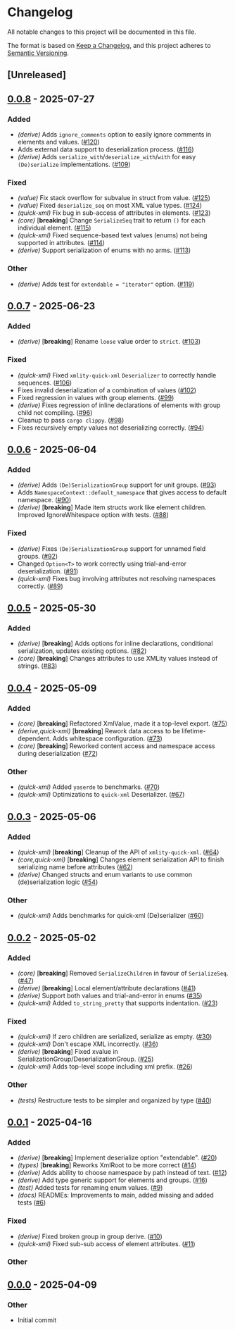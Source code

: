 # Changelog

All notable changes to this project will be documented in this file.

The format is based on [Keep a Changelog](https://keepachangelog.com/en/1.0.0/),
and this project adheres to [Semantic Versioning](https://semver.org/spec/v2.0.0.html).

## [Unreleased]

## [0.0.8](https://github.com/lukasfri/xmlity/compare/xmlity-quick-xml-v0.0.7...xmlity-quick-xml-v0.0.8) - 2025-07-27

### Added

- *(derive)* Adds `ignore_comments` option to easily ignore comments in elements and values. ([#120](https://github.com/lukasfri/xmlity/pull/120))
- Adds external data support to deserialization process. ([#116](https://github.com/lukasfri/xmlity/pull/116))
- *(derive)* Adds `serialize_with`/`deserialize_with`/`with` for easy `(De)serialize` implementations. ([#109](https://github.com/lukasfri/xmlity/pull/109))

### Fixed

- *(value)* Fix stack overflow for subvalue in struct from value. ([#125](https://github.com/lukasfri/xmlity/pull/125))
- *(value)* Fixed `deserialize_seq` on most XML value types. ([#124](https://github.com/lukasfri/xmlity/pull/124))
- *(quick-xml)* Fix bug in sub-access of attributes in elements. ([#123](https://github.com/lukasfri/xmlity/pull/123))
- *(core)* [**breaking**] Change `SerializeSeq` trait to return `()` for each individual element. ([#115](https://github.com/lukasfri/xmlity/pull/115))
- *(quick-xml)* Fixed sequence-based text values (enums) not being supported in attributes. ([#114](https://github.com/lukasfri/xmlity/pull/114))
- *(derive)* Support serialization of enums with no arms. ([#113](https://github.com/lukasfri/xmlity/pull/113))

### Other

- *(derive)* Adds test for `extendable = "iterator"`  option. ([#119](https://github.com/lukasfri/xmlity/pull/119))

## [0.0.7](https://github.com/lukasfri/xmlity/compare/xmlity-quick-xml-v0.0.6...xmlity-quick-xml-v0.0.7) - 2025-06-23

### Added

- *(derive)* [**breaking**] Rename `loose` value order to `strict`. ([#103](https://github.com/lukasfri/xmlity/pull/103))

### Fixed

- *(quick-xml)* Fixed `xmlity-quick-xml` `Deserializer` to correctly handle sequences. ([#106](https://github.com/lukasfri/xmlity/pull/106))
- Fixes invalid deserialization of a combination of values ([#102](https://github.com/lukasfri/xmlity/pull/102))
- Fixed regression in values with group elements. ([#99](https://github.com/lukasfri/xmlity/pull/99))
- *(derive)* Fixes regression of inline declarations of elements with group child not compiling. ([#96](https://github.com/lukasfri/xmlity/pull/96))
- Cleanup to pass `cargo clippy`. ([#98](https://github.com/lukasfri/xmlity/pull/98))
- Fixes recursively empty values not deserializing correctly. ([#94](https://github.com/lukasfri/xmlity/pull/94))

## [0.0.6](https://github.com/lukasfri/xmlity/compare/xmlity-quick-xml-v0.0.5...xmlity-quick-xml-v0.0.6) - 2025-06-04

### Added

- *(derive)* Adds `(De)SerializationGroup` support for unit groups. ([#93](https://github.com/lukasfri/xmlity/pull/93))
- Adds `NamespaceContext::default_namespace` that gives access to default namespace. ([#90](https://github.com/lukasfri/xmlity/pull/90))
- *(derive)* [**breaking**] Made item structs work like element children. Improved IgnoreWhitespace option with tests. ([#88](https://github.com/lukasfri/xmlity/pull/88))

### Fixed

- *(derive)* Fixes `(De)SerializationGroup` support for unnamed field groups. ([#92](https://github.com/lukasfri/xmlity/pull/92))
- Changed `Option<T>` to work correctly using trial-and-error deserialization. ([#91](https://github.com/lukasfri/xmlity/pull/91))
- *(quick-xml)* Fixes bug involving attributes not resolving namespaces correctly. ([#89](https://github.com/lukasfri/xmlity/pull/89))

## [0.0.5](https://github.com/lukasfri/xmlity/compare/xmlity-quick-xml-v0.0.4...xmlity-quick-xml-v0.0.5) - 2025-05-30

### Added

- *(derive)* [**breaking**] Adds options for inline declarations, conditional serialization, updates existing options. ([#82](https://github.com/lukasfri/xmlity/pull/82))
- *(core)* [**breaking**] Changes attributes to use XMLity values instead of strings. ([#83](https://github.com/lukasfri/xmlity/pull/83))

## [0.0.4](https://github.com/lukasfri/xmlity/compare/xmlity-quick-xml-v0.0.3...xmlity-quick-xml-v0.0.4) - 2025-05-09

### Added

- _(core)_ [**breaking**] Refactored XmlValue, made it a top-level export. ([#75](https://github.com/lukasfri/xmlity/pull/75))
- _(derive,quick-xml)_ [**breaking**] Rework data access to be lifetime-dependent. Adds whitespace configuration. ([#73](https://github.com/lukasfri/xmlity/pull/73))
- _(core)_ [**breaking**] Reworked content access and namespace access during deserialization ([#72](https://github.com/lukasfri/xmlity/pull/72))

### Other

- _(quick-xml)_ Added `yaserde` to benchmarks. ([#70](https://github.com/lukasfri/xmlity/pull/70))
- _(quick-xml)_ Optimizations to `quick-xml` Deserializer. ([#67](https://github.com/lukasfri/xmlity/pull/67))

## [0.0.3](https://github.com/lukasfri/xmlity/compare/xmlity-quick-xml-v0.0.2...xmlity-quick-xml-v0.0.3) - 2025-05-06

### Added

- _(quick-xml)_ [**breaking**] Cleanup of the API of `xmlity-quick-xml`. ([#64](https://github.com/lukasfri/xmlity/pull/64))
- _(core,quick-xml)_ [**breaking**] Changes element serialization API to finish serializing name before attributes ([#62](https://github.com/lukasfri/xmlity/pull/62))
- _(derive)_ Changed structs and enum variants to use common (de)serialization logic ([#54](https://github.com/lukasfri/xmlity/pull/54))

### Other

- _(quick-xml)_ Adds benchmarks for quick-xml (De)serializer ([#60](https://github.com/lukasfri/xmlity/pull/60))

## [0.0.2](https://github.com/lukasfri/xmlity/compare/xmlity-quick-xml-v0.0.1...xmlity-quick-xml-v0.0.2) - 2025-05-02

### Added

- _(core)_ [**breaking**] Removed `SerializeChildren` in favour of `SerializeSeq`. ([#47](https://github.com/lukasfri/xmlity/pull/47))
- _(derive)_ [**breaking**] Local element/attribute declarations ([#41](https://github.com/lukasfri/xmlity/pull/41))
- _(derive)_ Support both values and trial-and-error in enums ([#35](https://github.com/lukasfri/xmlity/pull/35))
- _(quick-xml)_ Added `to_string_pretty` that supports indentation. ([#23](https://github.com/lukasfri/xmlity/pull/23))

### Fixed

- _(quick-xml)_ If zero children are serialized, serialize as empty. ([#30](https://github.com/lukasfri/xmlity/pull/30))
- _(quick-xml)_ Don't escape XML incorrectly. ([#36](https://github.com/lukasfri/xmlity/pull/36))
- _(derive)_ [**breaking**] Fixed xvalue in SerializationGroup/DeserializationGroup. ([#25](https://github.com/lukasfri/xmlity/pull/25))
- _(quick-xml)_ Adds top-level scope including xml prefix. ([#26](https://github.com/lukasfri/xmlity/pull/26))

### Other

- _(tests)_ Restructure tests to be simpler and organized by type ([#40](https://github.com/lukasfri/xmlity/pull/40))

## [0.0.1](https://github.com/lukasfri/xmlity/compare/xmlity-quick-xml-v0.0.0...xmlity-quick-xml-v0.0.1) - 2025-04-16

### Added

- _(derive)_ [**breaking**] Implement deserialize option "extendable". ([#20](https://github.com/lukasfri/xmlity/pull/20))
- _(types)_ [**breaking**] Reworks XmlRoot to be more correct ([#14](https://github.com/lukasfri/xmlity/pull/14))
- _(derive)_ Adds ability to choose namespace by path instead of text. ([#12](https://github.com/lukasfri/xmlity/pull/12))
- _(derive)_ Add type generic support for elements and groups. ([#16](https://github.com/lukasfri/xmlity/pull/16))
- _(test)_ Added tests for renaming enum values. ([#9](https://github.com/lukasfri/xmlity/pull/9))
- _(docs)_ READMEs: Improvements to main, added missing and added tests ([#6](https://github.com/lukasfri/xmlity/pull/6))

### Fixed

- _(derive)_ Fixed broken group in group derive. ([#10](https://github.com/lukasfri/xmlity/pull/10))
- _(quick-xml)_ Fixed sub-sub access of element attributes. ([#11](https://github.com/lukasfri/xmlity/pull/11))

### Other

## [0.0.0](https://github.com/lukasfri/xmlity/releases/tag/xmlity-quick-xml-v0.0.0) - 2025-04-09

### Other

- Initial commit
